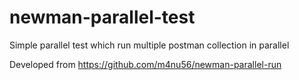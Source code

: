 # newman-parallel-test
Simple parallel test which run multiple postman collection in parallel 

Developed from https://github.com/m4nu56/newman-parallel-run